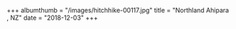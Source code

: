 +++
albumthumb = "/images/hitchhike-00117.jpg"
title = "Northland Ahipara , NZ"
date = "2018-12-03"
+++
